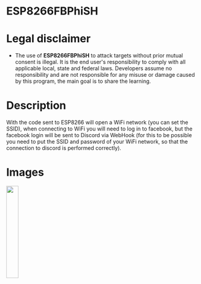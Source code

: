 # ESP8266FBPhiSH

# Legal disclaimer
* The use of **ESP8266FBPhiSH** to attack targets without prior mutual consent is illegal. It is the end user's responsibility to comply with all applicable local, state and federal laws. Developers assume no responsibility and are not responsible for any misuse or damage caused by this program, the main goal is to share the learning.

# Description
With the code sent to ESP8266 will open a WiFi network (you can set the SSID), when connecting to WiFi you will need to log in to facebook, but the facebook login will be sent to Discord via WebHook (for this to be possible you need to put the SSID and password of your WiFi network, so that the connection to discord is performed correctly).



# Images

<img src="./images/image.gif" width=25% />
